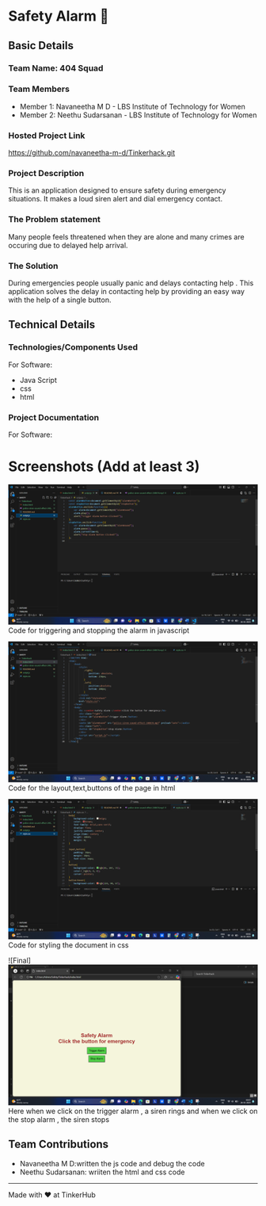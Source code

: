 # Safety Alarm  🎯

## Basic Details
### Team Name: 404 Squad

### Team Members
- Member 1: Navaneetha M D - LBS Institute of Technology for Women
- Member 2: Neethu Sudarsanan - LBS Institute of Technology for Women

### Hosted Project Link
https://github.com/navaneetha-m-d/Tinkerhack.git

### Project Description
This is an application designed to ensure safety during emergency situations. It makes a loud siren alert and dial emergency contact.

### The Problem statement
Many people feels threatened when they are alone and many crimes are occuring due to delayed help arrival.

### The Solution
During emergencies people usually panic and delays contacting help . This application solves the delay in contacting help by providing an easy way with the help of a single button.

## Technical Details
### Technologies/Components Used
For Software:
- Java Script
- css
- html

### Project Documentation
For Software:

# Screenshots (Add at least 3)
![alt text](image.png)
Code for triggering and stopping the alarm in javascript

![alt text](<Screenshot 2025-01-26 090656.png>)
Code for the layout,text,buttons of the page in html

![alt text](<Screenshot 2025-01-26 090627.png>)
Code for styling the document in css

![Final]![alt text](<Screenshot 2025-01-26 090758.png>)
Here when we click on the trigger alarm , a siren rings and when we click on the stop alarm , the siren stops

## Team Contributions
- Navaneetha M D:written the js code and debug the code
- Neethu Sudarsanan: wriiten the html and css code

---
Made with ❤️ at TinkerHub
